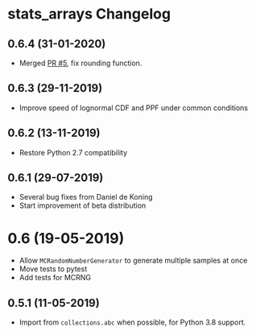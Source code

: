# stats_arrays Changelog

## 0.6.4 (31-01-2020)

* Merged [PR #5](https://bitbucket.org/cmutel/stats_arrays/pull-requests/5/use-meanround-0-instead-of-round-mean/diff), fix rounding function.

## 0.6.3 (29-11-2019)

* Improve speed of lognormal CDF and PPF under common conditions

## 0.6.2 (13-11-2019)

* Restore Python 2.7 compatibility

## 0.6.1 (29-07-2019)

* Several bug fixes from Daniel de Koning
* Start improvement of beta distribution

# 0.6 (19-05-2019)

* Allow `MCRandomNumberGenerator` to generate multiple samples at once
* Move tests to pytest
* Add tests for MCRNG

## 0.5.1 (11-05-2019)

* Import from `collections.abc` when possible, for Python 3.8 support.
